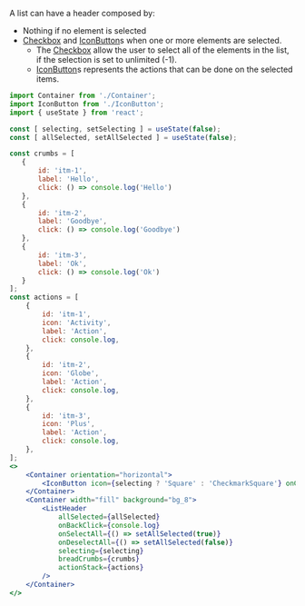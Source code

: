 A list can have a header composed by:
- Nothing if no element is selected
- [Checkbox](#checkbox) and [IconButton](#iconbutton)s when one or more elements are selected.
    - The [Checkbox](#checkbox) allow the user to select all of the elements in the list, if the selection is set to unlimited (-1).
    - [IconButton](#iconbutton)s represents the actions that can be done on the selected items.

```jsx
import Container from './Container';
import IconButton from './IconButton';
import { useState } from 'react';

const [ selecting, setSelecting ] = useState(false);
const [ allSelected, setAllSelected ] = useState(false);

const crumbs = [
   {
       id: 'itm-1',
       label: 'Hello',
       click: () => console.log('Hello')
   },
   {
       id: 'itm-2',
       label: 'Goodbye',
       click: () => console.log('Goodbye')
   },
   {
       id: 'itm-3',
       label: 'Ok',
       click: () => console.log('Ok')
   }
];
const actions = [
    {
        id: 'itm-1',
        icon: 'Activity',
        label: 'Action',
        click: console.log,
    },
    {
        id: 'itm-2',
        icon: 'Globe',
        label: 'Action',
        click: console.log,
    },
    {
        id: 'itm-3',
        icon: 'Plus',
        label: 'Action',
        click: console.log,
    },
];
<>
    <Container orientation="horizontal">
        <IconButton icon={selecting ? 'Square' : 'CheckmarkSquare'} onClick={() => setSelecting(!selecting)}/>
    </Container>
    <Container width="fill" background="bg_8">
        <ListHeader
            allSelected={allSelected}
            onBackClick={console.log}
            onSelectAll={() => setAllSelected(true)}
            onDeselectAll={() => setAllSelected(false)}
            selecting={selecting}
            breadCrumbs={crumbs}
            actionStack={actions}
        />
    </Container>
</>

```
